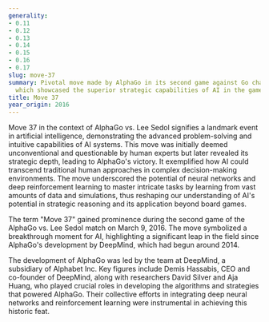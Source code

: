 ```yaml
---
generality:
- 0.11
- 0.12
- 0.13
- 0.14
- 0.15
- 0.16
- 0.17
slug: move-37
summary: Pivotal move made by AlphaGo in its second game against Go champion Lee Sedol,
  which showcased the superior strategic capabilities of AI in the game of Go.
title: Move 37
year_origin: 2016
---
```


Move 37 in the context of AlphaGo vs. Lee Sedol signifies a landmark event in artificial intelligence, demonstrating the advanced problem-solving and intuitive capabilities of AI systems. This move was initially deemed unconventional and questionable by human experts but later revealed its strategic depth, leading to AlphaGo's victory. It exemplified how AI could transcend traditional human approaches in complex decision-making environments. The move underscored the potential of neural networks and deep reinforcement learning to master intricate tasks by learning from vast amounts of data and simulations, thus reshaping our understanding of AI's potential in strategic reasoning and its application beyond board games.

The term "Move 37" gained prominence during the second game of the AlphaGo vs. Lee Sedol match on March 9, 2016. The move symbolized a breakthrough moment for AI, highlighting a significant leap in the field since AlphaGo's development by DeepMind, which had begun around 2014.

The development of AlphaGo was led by the team at DeepMind, a subsidiary of Alphabet Inc. Key figures include Demis Hassabis, CEO and co-founder of DeepMind, along with researchers David Silver and Aja Huang, who played crucial roles in developing the algorithms and strategies that powered AlphaGo. Their collective efforts in integrating deep neural networks and reinforcement learning were instrumental in achieving this historic feat.